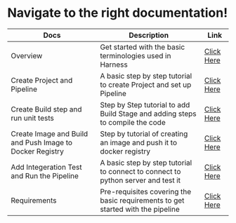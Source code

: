 # Navigate to the right documentation!

| Docs | Description | Link |
| --- | --- | --- |
| Overview | Get started with the basic terminologies used in Harness | [Click Here](https://github.com/krishi0408/sample-app/blob/main/docs//overview.md) 
| Create Project and Pipeline | A basic step by step tutorial to create Project and set up Pipeline | [Click Here](https://github.com/krishi0408/sample-app/blob/main/docs/CreatePipeline.md) |
| Create Build step and run unit tests | Step by Step tutorial to add Build Stage and adding steps to compile the code| [Click Here](https://github.com/krishi0408/sample-app/blob/main/docs/build.md) |
| Create Image and Build and Push Image to Docker Registry | Step by tutorial of creating an image and push it to docker registry| [Click Here](https://github.com/krishi0408/sample-app/blob/main/docs/DockerPush.md.md) 
| Add Integeration Test and Run the Pipeline | A basic step by step tutorial to connect to connect to python server and test it  | [Click Here](https://github.com/krishi0408/sample-app/blob/main/docs/Integeration.md) |
| Requirements | Pre-requisites covering the basic requirements to get started with the pipeline | [Click Here](https://github.com/krishi0408/sample-app/blob/main/docs/requirements.md) |

